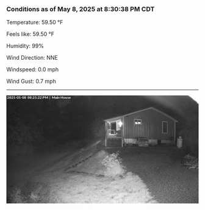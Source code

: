 ### Conditions as of May 8, 2025 at 8:30:38 PM CDT 

Temperature: 59.50 &deg;F

Feels like: 59.50 &deg;F

Humidity: 99%

Wind Direction: NNE

Windspeed: 0.0 mph

Wind Gust: 0.7 mph

---

<img src="./images/latest.jpeg"/>

